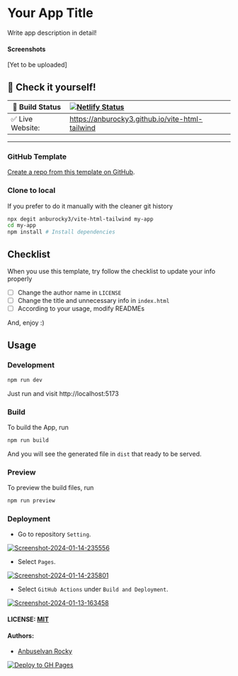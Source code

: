 # Your App Title

Write app description in detail!

#### Screenshots

[Yet to be uploaded]

## 🎉 Check it yourself!

| 🚧 Build Status  | [![Netlify Status](https://img.shields.io/github/actions/workflow/status/anburocky3/festival-greeting-app/deploy.yml?logo=github&label=Live)](https://app.netlify.com/sites/cyberdude-internship/deploys) |
| ---------------- | :-------------------------------------------------------------------------------------------------------------------------------------------------------------------------------------------------------- |
| ✅ Live Website: | https://anburocky3.github.io/vite-html-tailwind                                                                                                                                                           |

---

### GitHub Template

[Create a repo from this template on GitHub](https://github.com/anburocky3/vite-html-tailwind/generate).

### Clone to local

If you prefer to do it manually with the cleaner git history

```bash
npx degit anburocky3/vite-html-tailwind my-app
cd my-app
npm install # Install dependencies
```

## Checklist

When you use this template, try follow the checklist to update your info properly

- [ ] Change the author name in `LICENSE`
- [ ] Change the title and unnecessary info in `index.html`
- [ ] According to your usage, modify READMEs

And, enjoy :)

## Usage

### Development

```bash
npm run dev
```

Just run and visit http://localhost:5173


### Build

To build the App, run

```bash
npm run build
```

And you will see the generated file in `dist` that ready to be served.

### Preview

To preview the build files, run

```bash
npm run preview
```

### Deployment

- Go to repository `Setting`.

<a href="https://ibb.co/kHZLHrC"><img src="https://i.ibb.co/r79B7Lr/Screenshot-2024-01-14-235556.png" alt="Screenshot-2024-01-14-235556" border="0"></a>

- Select `Pages`.

<a href="https://ibb.co/GpjWqWt"><img src="https://i.ibb.co/g9CSxSP/Screenshot-2024-01-14-235801.png" alt="Screenshot-2024-01-14-235801" border="0"></a>

- Select `GitHub Actions` under `Build and Deployment`.

<a href="https://ibb.co/KXgKZrZ"><img src="https://i.ibb.co/qd8JGrG/Screenshot-2024-01-13-163458.png" alt="Screenshot-2024-01-13-163458" border="0"></a>

#### LICENSE: [MIT](./LICENSE)

#### Authors:

- [Anbuselvan Rocky](https://fb.me/anburocky3)

[![Deploy to GH Pages](https://github.com/anburocky3/vite-html-tailwind/actions/workflows/deploy.yml/badge.svg)](https://github.com/anburocky3/vite-html-tailwind/actions/workflows/deploy.yml)
